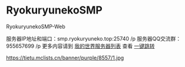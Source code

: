 # RyokuryunekoSMP
RyokuryunekoSMP-Web

服务器IP地址和端口：smp.ryokuryuneko.top:25740 /p
服务器QQ交流群：955657699 /p
更多内容请到 [我的世界服务器列表](https://mclists.cn/) 查看 [一键跳转](https://mclists.cn/server/8557.html)  

https://tietu.mclists.cn/banner/purple/8557/1.jpg
